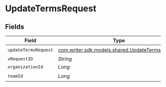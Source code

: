 # UpdateTermsRequest


## Fields

| Field                                                                                        | Type                                                                                         | Required                                                                                     | Description                                                                                  |
| -------------------------------------------------------------------------------------------- | -------------------------------------------------------------------------------------------- | -------------------------------------------------------------------------------------------- | -------------------------------------------------------------------------------------------- |
| `updateTermsRequest`                                                                         | [com.writer.sdk.models.shared.UpdateTermsRequest](../../models/shared/UpdateTermsRequest.md) | :heavy_check_mark:                                                                           | N/A                                                                                          |
| `xRequestID`                                                                                 | *String*                                                                                     | :heavy_minus_sign:                                                                           | N/A                                                                                          |
| `organizationId`                                                                             | *Long*                                                                                       | :heavy_minus_sign:                                                                           | N/A                                                                                          |
| `teamId`                                                                                     | *Long*                                                                                       | :heavy_check_mark:                                                                           | N/A                                                                                          |